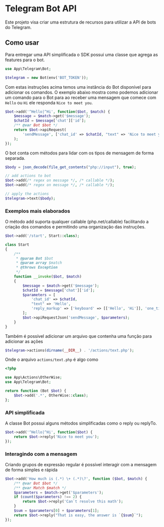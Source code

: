 # Telegram Bot API

Este projeto visa criar uma estrutura de recursos para utilizar a API de bots do Telegram.

## Como usar

Para entregar uma API simplificada o SDK possui uma classe que agrega as features para o bot.
```php
use App\Telegram\Bot;

$telegram = new Bot(env('BOT_TOKEN'));
```
Com estas instruções acima temos uma instância do Bot disponível para adicionar os comandos.
O exemplo abaixo mostra como podemos adicionar um comando para o Bot para ao receber uma mensagem que comece com `Hello` ou `Hi` ele responda `Nice to meet you`.
```php
$bot->add('^Hello|^Hi', function($bot, $match) {
    $message = $match->get('$message');
    $chatId = $message['chat']['id'];
    /** @var Bot $bot */
    return $bot->apiRequest(
        'sendMessage', ['chat_id' => $chatId, "text" => 'Nice to meet you']
    );
});
```

O bot conta com métodos para lidar com os tipos de mensagem de forma separada.
```php
$body = json_decode(file_get_contents("php://input"), true);

// add actions to bot
$bot->add(/* regex on message */, /* callable */);
$bot->add(/* regex on message */, /* callable */);

// apply the actions
$telegram->text($body);
```

### Exemplos mais elaborados

O método add suporta qualquer callable (php.net/callable) facilitando a criação dos comandos e permitindo uma organização das instruções.

```php
$bot->add('/start', Start::class);

class Start
{
    /**
     * @param Bot $bot
     * @param array $match
     * @throws Exception
     */
    function __invoke($bot, $match)
    {
        $message = $match->get('$message');
        $chatId = $message['chat']['id'];
        $parameters = [
            'chat_id' => $chatId,
            "text" => 'Hello',
            'reply_markup' => ['keyboard' => [['Hello', 'Hi']], 'one_time_keyboard' => true, 'resize_keyboard' => true]
        ];
        $bot->apiRequestJson('sendMessage', $parameters);
    }
}
```

Também é possível adicionar um arquivo que contenha uma função para adicionar as ações
```php
$telegram->actions(dirname(__DIR__) . '/actions/text.php');
```
Onde o arquivo `actions/text.php` é algo como
```php
<?php

use App\Actions\OtherWise;
use App\Telegram\Bot;

return function (Bot $bot) {
    $bot->add('.*', OtherWise::class);
};
```

### API simplificada

A classe Bot possui alguns métodos simplificadas como o reply ou replyTo.
```php
$bot->add('^Hello|^Hi', function($bot) {
    return $bot->reply('Nice to meet you');
});
```

### Interagindo com a mensagem

Criando grupos de expressão regular é possível interagir com a mensagem de forma simples e rápida
```php
$bot->add('How much is (.*) \+ (.*)\?', function ($bot, $match) {
    /** @var Bot $bot */
    /** @var Match $match */
    $parameters = $match->get('$parameters');
    if (count($parameters) !== 2) {
        return $bot->reply('Can`t resolve this math');
    }
    $sum = $parameters[0] + $parameters[1];
    return $bot->reply("That is easy, the answer is `{$sum}`");
});
```